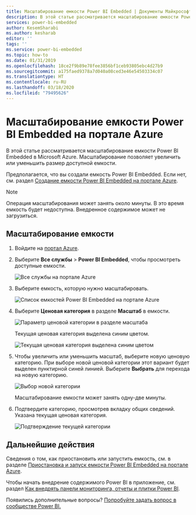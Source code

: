 ```yaml
---
title: Масштабирование емкости Power BI Embedded | Документы Майкрософт
description: В этой статье рассматривается масштабирование емкости Power BI Embedded в Microsoft Azure.
services: power-bi-embedded
author: KesemSharabi
ms.author: kesharab
editor: ''
tags: ''
ms.service: power-bi-embedded
ms.topic: how-to
ms.date: 01/31/2019
ms.openlocfilehash: 18ce2f9b89e78fee3856bf1ceb93805ebc4d27b9
ms.sourcegitcommit: a175faed9378a7d040a08ced3e46e54503334c07
ms.translationtype: HT
ms.contentlocale: ru-RU
ms.lasthandoff: 03/18/2020
ms.locfileid: "79495626"
---
```

# <a name="scale-your-power-bi-embedded-capacity-in-the-azure-portal"></a>Масштабирование емкости Power BI Embedded на портале Azure

В этой статье рассматривается масштабирование емкости Power BI Embedded в Microsoft Azure. Масштабирование позволяет увеличить или уменьшить размер доступной емкости.

Предполагается, что вы создали емкость Power BI Embedded. Если нет, см. раздел [Создание емкости Power BI Embedded на портале Azure](azure-pbie-create-capacity.md).

> [!NOTE]
> Операция масштабирования может занять около минуты. В это время емкость будет недоступна. Внедренное содержимое может не загрузиться.

## <a name="scale-a-capacity"></a>Масштабирование емкости

1. Войдите на [портал Azure](https://portal.azure.com/).

2. Выберите **Все службы** > **Power BI Embedded**, чтобы просмотреть доступные емкости.

    ![Все службы на портале Azure](media/azure-pbie-scale-capacity/azure-portal-more-services.png)

3. Выберите емкость, которую нужно масштабировать.

    ![Список емкостей Power BI Embedded на портале Azure](media/azure-pbie-scale-capacity/azure-portal-capacity-list.png)

4. Выберите **Ценовая категория** в разделе **Масштаб** в емкости.

    ![Параметр ценовой категории в разделе масштаба](media/azure-pbie-scale-capacity/azure-portal-scale-pricing-tier.png)

    Текущая ценовая категория выделена синим цветом.

    ![Текущая ценовая категория выделена синим цветом](media/azure-pbie-scale-capacity/azure-portal-current-tier.png)

5. Чтобы увеличить или уменьшить масштаб, выберите новую ценовую категорию. При выборе новой ценовой категории этот вариант будет выделен пунктирной синей линией. Выберите **Выбрать** для перехода на новую категорию.

    ![Выбор новой категории](media/azure-pbie-scale-capacity/azure-portal-select-new-tier.png)

    Масштабирование емкости может занять одну-две минуты.

6. Подтвердите категорию, просмотрев вкладку общих сведений. Указана текущая ценовая категория.

    ![Подтверждение текущей категории](media/azure-pbie-scale-capacity/azure-portal-confirm-tier.png)

## <a name="next-steps"></a>Дальнейшие действия

Сведения о том, как приостановить или запустить емкость, см. в разделе [Приостановка и запуск емкости Power BI Embedded на портале Azure](azure-pbie-pause-start.md).

Чтобы начать внедрение содержимого Power BI в приложение, см. раздел [Как внедрять панели мониторинга, отчеты и плитки Power BI](https://powerbi.microsoft.com/documentation/powerbi-developer-embedding-content/).

Появились дополнительные вопросы? [Попробуйте задать вопрос в сообществе Power BI.](https://community.powerbi.com/)
